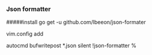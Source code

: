 ### Json formatter

#####install
go get -u github.com/lbeeon/json-formater

vim.config add

autocmd bufwritepost *.json silent !json-formatter %


